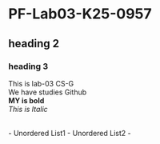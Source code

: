 # PF-Lab03-K25-0957 
## heading 2
### heading 3

This is lab-03 CS-G
<br/>
We have studies Github
<br/>
**MY is bold**
<br/>
_This is Italic_

<br/>
- Unordered List1
- Unordered List2
- 

